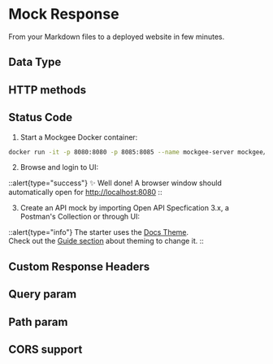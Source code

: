 # Mock Response

From your Markdown files to a deployed website in few minutes.


## Data Type


## HTTP methods



## Status Code

1. Start a Mockgee Docker container:

```bash [docker]
docker run -it -p 8080:8080 -p 8085:8085 --name mockgee-server mockgee/mockgee:latest
```

2. Browse and login to UI:

::alert{type="success"}
✨ Well done! A browser window should automatically open for <http://localhost:8080>
::

3. Create an API mock by importing Open API Specfication 3.x, a Postman's Collection or through UI:

::alert{type="info"}
The starter uses the [Docs Theme](/guide/features).
<br/>
Check out the [Guide section](/guide/theming/usage) about theming to change it.
::


## Custom Response Headers


## Query param


## Path param


## CORS support
